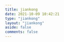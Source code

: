 ```yaml
---
title: jiankong
date: 2021-10-09 10:42:21
type: "jiankong"
layout: "jiankong"
aside: false
comments: false
---
```


<script type="text/javascript">(function (w) {w.frontjsConfig={token:"e627823028dca0fbe59a98c1874ec272",behaviour:15,captureConsoleLog:true,trustVendor:true,ignoreVendor:true,optimisedForSPA:true,useHistory:true,FPSThreshold:10};w.frontjsTmpData = {r:[],e:[],l:[]};w.frontjsTmpCollector = function (ev) {(ev.message ? window.frontjsTmpData.e : window.frontjsTmpData.r).push([new Date().getTime(), ev])};w.FrontJS = {addEventListener: function (t, f) {w.frontjsTmpData.l.push([t, f]);return f;},removeEventListener: function (t, f) {for (var i = 0; i < w.frontjsTmpData.l.length; i++) {t === w.frontjsTmpData.l[i][0] && f === w.frontjsTmpData.l[i][1] && w.frontjsTmpData.l.splice(i, 1);}return f;}};w.document.addEventListener("error", w.frontjsTmpCollector, true);w.addEventListener("error", w.frontjsTmpCollector, true);w.addEventListener("load", function () {var n = w.document.createElement("script");n.src = "https://frontjs-static.pgyer.com/dist/current/frontjs.web.min.js"; w.document.body.appendChild(n);}, true);})(window);</script>